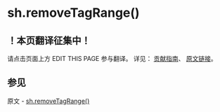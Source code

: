# sh.removeTagRange()

## ！本页翻译征集中！

请点击页面上方 EDIT THIS PAGE 参与翻译。
详见：
[贡献指南]( https://github.com/JinMuInfo/MongoDB-Manual-zh/blob/master/CONTRIBUTING.md )、
[原文链接](  https://docs.mongodb.com/manual/reference/method/sh.removeTagRange/  )。

## 参见

原文 - [sh.removeTagRange()]( https://docs.mongodb.com/manual/reference/method/sh.removeTagRange/ )

